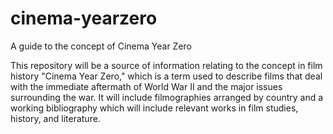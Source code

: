 # cinema-yearzero
A guide to the concept of Cinema Year Zero

This repository will be a source of information relating to the concept in film history "Cinema Year Zero," which is a term used to describe films that deal with the immediate aftermath of World War II and the major issues surrounding the war. It will include filmographies arranged by country and a working bibliography which will include relevant works in film studies, history, and literature.
